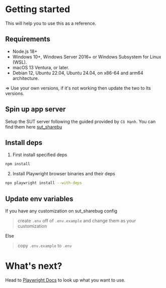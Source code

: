 # Getting started

This will help you to use this as a reference.

## Requirements

- Node.js 18+
- Windows 10+, Windows Server 2016+ or Windows Subsystem for Linux (WSL).
- macOS 13 Ventura, or later.
- Debian 12, Ubuntu 22.04, Ubuntu 24.04, on x86-64 and arm64 architecture.

=> Use your own versions, if it's not working then update the two to lts versions.

## Spin up app server

Setup the SUT server following the guided provided by `Cô Hạnh`. You can find them here [sut_sharebu](https://github.com/ttbhanh/sut-sharebug)

## Install deps

1. First install specified deps

```bash
npm install
```

2. Install Playwright browser binaries and their deps

```bash
npx playwright install --with-deps
```

## Update env variables

If you have any customization on sut_sharebug config

> create `.env` off of `.env.example` and change them as your customization

Else

> copy `.env.example` to `.env`

# What's next?

Head to [Playwright Docs](https://playwright.dev/docs/intro) to look up what you want to use.
